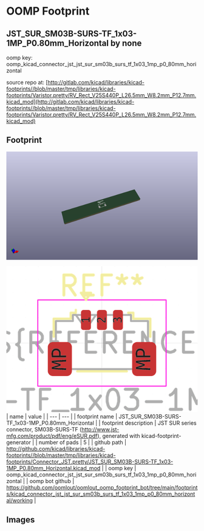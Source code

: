 # OOMP Footprint  
## JST_SUR_SM03B-SURS-TF_1x03-1MP_P0.80mm_Horizontal  by none  
  
oomp key: oomp_kicad_connector_jst_jst_sur_sm03b_surs_tf_1x03_1mp_p0_80mm_horizontal  
  
source repo at: [http://gitlab.com/kicad/libraries/kicad-footprints//blob/master/tmp/libraries/kicad-footprints/Varistor.pretty/RV_Rect_V25S440P_L26.5mm_W8.2mm_P12.7mm.kicad_mod](http://gitlab.com/kicad/libraries/kicad-footprints//blob/master/tmp/libraries/kicad-footprints/Varistor.pretty/RV_Rect_V25S440P_L26.5mm_W8.2mm_P12.7mm.kicad_mod)  
## Footprint  
  
[![working_kicad_pcb_3d.png](working_kicad_pcb_3d_600.png)](working_kicad_pcb_3d.png)  
  
[![working.png](working_600.png)](working.png)  
| name | value | 
| --- | --- | 
| footprint name | JST_SUR_SM03B-SURS-TF_1x03-1MP_P0.80mm_Horizontal | 
| footprint description | JST SUR series connector, SM03B-SURS-TF (http://www.jst-mfg.com/product/pdf/eng/eSUR.pdf), generated with kicad-footprint-generator | 
| number of pads | 5 | 
| github path | http://github.com/kicad/libraries/kicad-footprints//blob/master/tmp/libraries/kicad-footprints/Connector_JST.pretty/JST_SUR_SM03B-SURS-TF_1x03-1MP_P0.80mm_Horizontal.kicad_mod | 
| oomp key | oomp_kicad_connector_jst_jst_sur_sm03b_surs_tf_1x03_1mp_p0_80mm_horizontal | 
| oomp bot github | https://github.com/oomlout/oomlout_oomp_footprint_bot/tree/main/footprints/kicad_connector_jst_jst_sur_sm03b_surs_tf_1x03_1mp_p0_80mm_horizontal/working | 
## Images  
